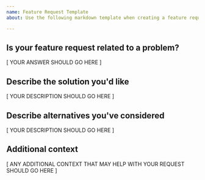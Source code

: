 ```yaml
---
name: Feature Request Template
about: Use the following markdown template when creating a feature request.

---
```


## Is your feature request related to a problem?

[ YOUR ANSWER SHOULD GO HERE ]

## Describe the solution you'd like

[ YOUR DESCRIPTION SHOULD GO HERE ]

## Describe alternatives you've considered

[ YOUR DESCRIPTION SHOULD GO HERE ]

## Additional context

[ ANY ADDITIONAL CONTEXT THAT MAY HELP WITH YOUR REQUEST SHOULD GO HERE ]

